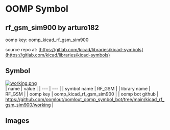 # OOMP Symbol  
## rf_gsm_sim900  by arturo182  
  
oomp key: oomp_kicad_rf_gsm_sim900  
  
source repo at: [https://gitlab.com/kicad/libraries/kicad-symbols](https://gitlab.com/kicad/libraries/kicad-symbols)  
## Symbol  
  
[![working.png](working_600.png)](working.png)  
| name | value | 
| --- | --- | 
| symbol name | RF_GSM | 
| library name | RF_GSM | 
| oomp key | oomp_kicad_rf_gsm_sim900 | 
| oomp bot github | https://github.com/oomlout/oomlout_oomp_symbol_bot/tree/main/kicad_rf_gsm_sim900/working | 
## Images  
